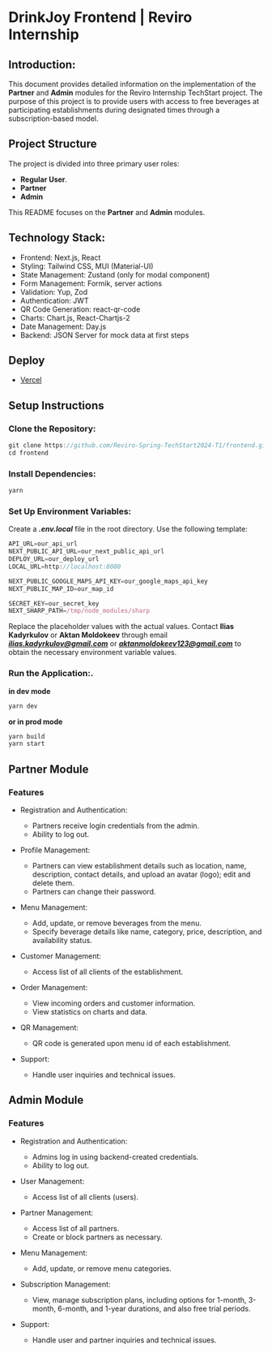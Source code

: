 # DrinkJoy Frontend | Reviro Internship

## Introduction:
This document provides detailed information on the implementation of the **Partner** and **Admin** modules for the Reviro Internship TechStart project. The purpose of this project is to provide users with access to free beverages at participating establishments during designated times through a subscription-based model.

## Project Structure
The project is divided into three primary user roles:
* **Regular User**.
* **Partner**
* **Admin**

This README focuses on the **Partner** and **Admin** modules.

## Technology Stack:
* Frontend: Next.js, React
* Styling: Tailwind CSS, MUI (Material-UI)
* State Management: Zustand (only for modal component)
* Form Management: Formik, server actions
* Validation: Yup, Zod
* Authentication: JWT
* QR Code Generation: react-qr-code
* Charts: Chart.js, React-Chartjs-2
* Date Management: Day.js
* Backend: JSON Server for mock data at first steps

## Deploy
* [Vercel](https://drinkjoy-frontend.vercel.app/)

## Setup Instructions
### Clone the Repository: 
```js
git clone https://github.com/Reviro-Spring-TechStart2024-T1/frontend.git
cd frontend
```

### Install Dependencies:
```js
yarn
```

### Set Up Environment Variables:
Create a ***.env.local*** file in the root directory. Use the following template:

```js
API_URL=our_api_url
NEXT_PUBLIC_API_URL=our_next_public_api_url
DEPLOY_URL=our_deploy_url
LOCAL_URL=http://localhost:8080

NEXT_PUBLIC_GOOGLE_MAPS_API_KEY=our_google_maps_api_key
NEXT_PUBLIC_MAP_ID=our_map_id

SECRET_KEY=our_secret_key
NEXT_SHARP_PATH=/tmp/node_modules/sharp
```
Replace the placeholder values with the actual values. Contact **Ilias Kadyrkulov** or **Aktan Moldokeev** through email ***ilias.kadyrkulov@gmail.com*** or ***aktanmoldokeev123@gmail.com*** to obtain the necessary environment variable values.

### Run the Application:.
__in dev mode__
```js
yarn dev
```
__or in prod mode__
```js
yarn build
yarn start
```

## Partner Module
### Features

- Registration and Authentication:
    * Partners receive login credentials from the admin.
    * Ability to log out.

- Profile Management:
    * Partners can view establishment details such as location, name, description, contact details, and upload an avatar (logo); edit and delete them.
    * Partners can change their password.

- Menu Management:
    * Add, update, or remove beverages from the menu.
    * Specify beverage details like name, category, price, description, and availability status.

- Customer Management:
    * Access list of all clients of the establishment.

- Order Management:
    * View incoming orders and customer information.
    * View statistics on charts and data.

- QR Management:
    * QR code is generated upon menu id of each establishment.

- Support:
    * Handle user inquiries and technical issues.

## Admin Module
### Features

- Registration and Authentication:
    * Admins log in using backend-created credentials.
    * Ability to log out.

- User Management:
    * Access list of all clients (users).

- Partner Management:
    * Access list of all partners.
    * Create or block partners as necessary.

- Menu Management:
    * Add, update, or remove menu categories.

- Subscription Management:
    * View, manage subscription plans, including options for 1-month, 3-month, 6-month, and 1-year durations, and also free trial periods.

- Support:
    * Handle user and partner inquiries and technical issues.
